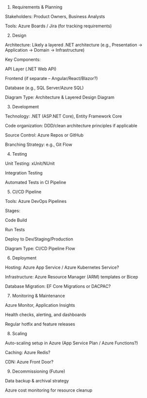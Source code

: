1. Requirements & Planning

Stakeholders: Product Owners, Business Analysts

Tools: Azure Boards / Jira (for tracking requirements)


2. Design

Architecture: Likely a layered .NET architecture (e.g., Presentation → Application → Domain → Infrastructure)

Key Components:

API Layer (.NET Web API)

Frontend (if separate – Angular/React/Blazor?)

Database (e.g., SQL Server/Azure SQL)


Diagram Type: Architecture & Layered Design Diagram


3. Development

Technology: .NET (ASP.NET Core), Entity Framework Core

Code organization: DDD/clean architecture principles if applicable

Source Control: Azure Repos or GitHub

Branching Strategy: e.g., Git Flow


4. Testing

Unit Testing: xUnit/NUnit

Integration Testing

Automated Tests in CI Pipeline


5. CI/CD Pipeline

Tools: Azure DevOps Pipelines

Stages:

Code Build

Run Tests

Deploy to Dev/Staging/Production


Diagram Type: CI/CD Pipeline Flow


6. Deployment

Hosting: Azure App Service / Azure Kubernetes Service?

Infrastructure: Azure Resource Manager (ARM) templates or Bicep

Database Migration: EF Core Migrations or DACPAC?


7. Monitoring & Maintenance

Azure Monitor, Application Insights

Health checks, alerting, and dashboards

Regular hotfix and feature releases


8. Scaling

Auto-scaling setup in Azure (App Service Plan / Azure Functions?)

Caching: Azure Redis?

CDN: Azure Front Door?


9. Decommissioning (Future)

Data backup & archival strategy

Azure cost monitoring for resource cleanup